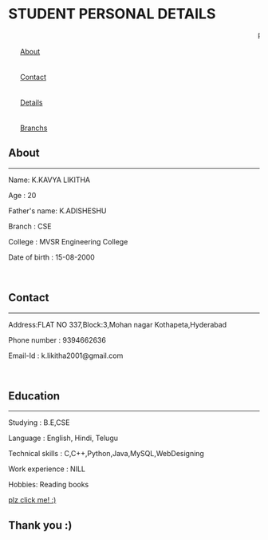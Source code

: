 
<!DOCTYPE html>
<html>
  <head>
<!-- Hotjar Tracking Code for kavya.html -->
<script>
    (function(h,o,t,j,a,r){
        h.hj=h.hj||function(){(h.hj.q=h.hj.q||[]).push(arguments)};
        h._hjSettings={hjid:2244622,hjsv:6};
        a=o.getElementsByTagName('head')[0];
        r=o.createElement('script');r.async=1;
        r.src=t+h._hjSettings.hjid+j+h._hjSettings.hjsv;
        a.appendChild(r);
    })(window,document,'https://static.hotjar.com/c/hotjar-','.js?sv=');
</script>
    <meta charset = "utf-8">
    <meta name="viewport" content="width=device-width, initial-scale=1.0">
    <title>Sreeja_Portfolio</title>
    <link rel = "stylesheet" href="stylesheet.css">
  </head>
  <body>
    <div class = "page">
      <div class= "header">
        <h1>STUDENT PERSONAL DETAILS</h1>
        <marquee>PERSONAL DETAILS</marquee>
      </div>
      <div class="main">
        <div class="left-section">
          <ul>
            <a href="#About">About</a><br><br><br>
            <a href="#Contact">Contact</a><br><br><br>
            <a href="#Education">Details</a><br><br><br>
		<a href="#Branch">Branchs</a>
          </ul>
        </div>
        <div class="right-section">
          <div class="About" id="About">
          <h2>About</h2>
            <hr>
          <p>Name: K.KAVYA LIKITHA</p>
          <p>Age : 20</p>
          <p>Father's name: K.ADISHESHU</p>
          <p>Branch : CSE</p>
          <p>College : MVSR Engineering College</p>
          <p>Date of birth : 15-08-2000</p><br>
        </div>
        <div class="Contact" id="Contact">
          <h2>Contact</h2>
          <hr>
          <p>Address:FLAT NO 337,Block:3,Mohan nagar Kothapeta,Hyderabad</p>
          <p>Phone number : 9394662636</p>
          <p>Email-Id : k.likitha2001@gmail.com</p><br>
        </div>
        <div class="Education" id="Education">
          <h2>Education</h2>
          <hr>
          <p>Studying : B.E,CSE</p>
          <p>Language :	English, Hindi, Telugu</p>
          <p>Technical skills : C,C++,Python,Java,MySQL,WebDesigning</p>
          <p>Work experience : NILL</p>
          <p>Hobbies: Reading books</p>
        </div>
        </div>
      </div>
      <div class="footer">
	       <a href="https://surveys.hotjar.com/d3e30f0d-a947-4ef8-9acc-85a817392f3d">plz click me! :)</a>
        <h2>Thank you :)</h2>
      </div>
    </div>
  </body>
</html>
